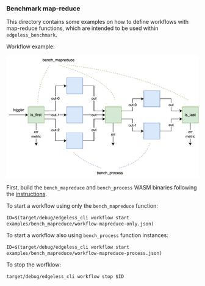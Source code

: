 ### Benchmark map-reduce

This directory contains some examples on how to define workflows with
map-reduce functions, which are intended to be used within `edgeless_benchmark`.

Workflow example:

![](bench_mapreduce-example.png)

First, build the `bench_mapreduce` and `bench_process` WASM binaries following
the [instructions](../../functions/README.md). 

To start a workflow using only the `bench_mapreduce` function:

```
ID=$(target/debug/edgeless_cli workflow start examples/bench_mapreduce/workflow-mapreduce-only.json)
```

To start a workflow also using `bench_process` function instances:

```
ID=$(target/debug/edgeless_cli workflow start examples/bench_mapreduce/workflow-mapreduce-process.json)
```

To stop the worfklow:

```
target/debug/edgeless_cli workflow stop $ID
```